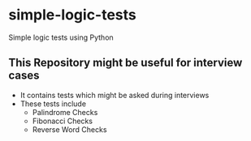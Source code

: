 # simple-logic-tests

Simple logic tests using Python

## This Repository might be useful for interview cases

- It contains tests which might be asked during interviews
- These tests include
  - Palindrome Checks
  - Fibonacci Checks
  - Reverse Word Checks
